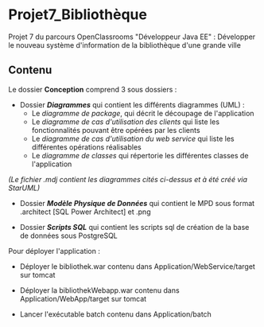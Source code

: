 # Projet7_Bibliothèque

Projet 7 du parcours OpenClassrooms "Développeur Java EE" : Développer le nouveau système d'information de la bibliothèque d'une grande ville 

## Contenu 

Le dossier **Conception** comprend 3 sous dossiers :

* Dossier ***Diagrammes*** qui contient les différents diagrammes (UML) :
	* Le *diagramme de package*, qui décrit le découpage de l'application
	* Le *diagramme de cas d'utilisation des clients* qui liste les fonctionnalités pouvant être opérées par les clients
	* Le *diagramme de cas d'utilisation du web service* qui liste les différentes opérations réalisables
	* Le *diagramme de classes* qui répertorie les différentes classes de l'application

*(Le fichier .mdj contient les diagrammes cités ci-dessus et à été créé via StarUML)*

* Dossier ***Modèle Physique de Données*** qui contient le MPD sous format .architect [SQL Power Architect] et .png

* Dossier ***Scripts SQL*** qui contient les scripts sql de création de la base de données sous PostgreSQL

Pour déployer l'application : 

- Déployer le bibliothek.war contenu dans Application/WebService/target sur tomcat

- Déployer la bibliothekWebapp.war contenu dans Application/WebApp/target sur tomcat

- Lancer l'exécutable batch contenu dans Application/batch

